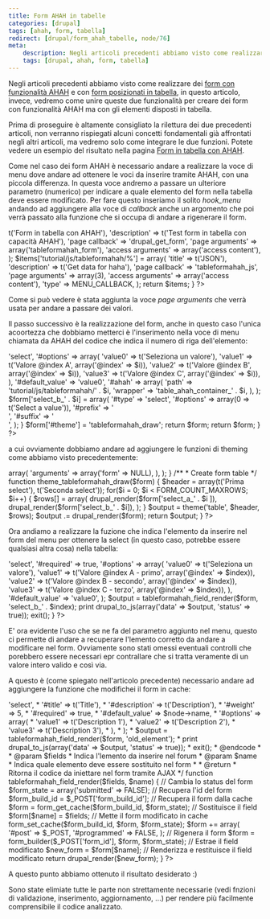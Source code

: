 ```yaml
---
title: Form AHAH in tabelle
categories: [drupal]
tags: [ahah, form, tabella]
redirect: [drupal/form_ahah_tabelle, node/76]
meta:
    description: Negli articoli precedenti abbiamo visto come realizzare dei <a href="/drupal/ahah_form">form con funzionalità AHAH</a> e con <a href="/drupal/form_tabella">form posizionati in tabella</a>, in questo articolo, invece, vedremo come unire queste due funzionalità per creare dei form con funzionalità AHAH ma con gli elementi disposti in tabella.
    tags: [drupal, ahah, form, tabella]
---
```

Negli articoli precedenti abbiamo visto come realizzare dei <a href="/drupal/ahah_form">form con funzionalità AHAH</a> e con <a href="/drupal/form_tabella">form posizionati in tabella</a>, in questo articolo, invece, vedremo come unire queste due funzionalità per creare dei form con funzionalità AHAH ma con gli elementi disposti in tabella.

Prima di proseguire è altamente consigliato la rilettura dei due precedenti articoli, non verranno rispiegati alcuni concetti fondamentali già affrontati negli altri articoli, ma vedremo solo come integrare le due funzioni. Potete vedere un esempio del risultato nella pagina <a href="/tutorial/tableformahah">Form in tabella con AHAH</a>.
<!--break-->
Come nel caso dei form AHAH è necessario andare a realizzare la voce di menu dove andare ad ottenere le voci da inserire tramite AHAH, con una piccola differenza. In questa voce andremo a passare un ulteriore parametro (numerico) per indicare a quale elemento del form nella tabella deve essere modificato. Per fare questo inseriamo il solito _hook_menu_ andando ad aggiungere alla voce di _callback_ anche un argomento che poi verrà passato alla funzione che si occupa di andare a rigenerare il form.

<?php
/**
 * Implementation of hook_menu().
 */
function tableformahah_menu() {
  $items = array();

  $items['tutorial/tableformahah'] = array(
    'title'            => t('Form in tabella con AHAH'),
    'description'      => t('Test form in tabella con capacità AHAH'),
    'page callback'    => 'drupal_get_form',
    'page arguments'   => array('tableformahah_form'),
    'access arguments' => array('access content'),
  );

  $items['tutorial/js/tableformahah/%'] = array(
    'title'            => t('JSON'),
    'description'      => t('Get data for haha'),
    'page callback'    => 'tableformahah_js',
    'page arguments'   => array(3),
    'access arguments' => array('access content'),
    'type'             => MENU_CALLBACK,
  );

  return $items;
}
?>

Come si può vedere è stata aggiunta la voce _page arguments_ che verrà usata per andare a passare dei valori.

Il passo successivo è la realizzazione del form, anche in questo caso l'unica acoortezza che dobbiamo metterci è l'inserimento nella voce di menu chiamata da AHAH del codice che indica il numero di riga dell'elemento:
<?php
/**
 * Implementation of hook_form().
 */
function tableformahah_form($form_state) {
  $form = array();

  // Build Form with FAPI
  for($i = 0; $i < FORM_COUNT_MAXROWS; $i++) {
    $form['select_a_' . $i] = array(
      '#type'          => 'select',
      '#options' => array(
        'value0' => t('Seleziona un valore'),
        'value1' => t('Valore @index A', array('@index' => $i)),
        'value2' => t('Valore @index B', array('@index' => $i)),
        'value3' => t('Valore @index C', array('@index' => $i)),
      ),
      '#default_value' => 'value0',
      '#ahah'          => array(
        'path'    => 'tutorial/js/tableformahah/' . $i,
        'wrapper' => 'table_ahah_container_' . $i,
      ),
    );
    $form['select_b_' . $i] = array(
      '#type'          => 'select',
      '#options' => array(0 => t('Select a value')),
      '#prefix'       => '<div id="table_ahah_container_' . $i . '">',
      '#suffix'       => '</div>',
    );
  }

  $form['#theme'] = 'tableformahah_draw';

  return $form;
  return $form;
}
?>

a cui ovviamente dobbiamo andare ad aggiungere le funzioni di theming come abbiamo visto precedentemente:

<?php
/**
 * Implementation of hook_theme().
 */
function tableformahah_theme($existing, $type, $theme, $path) {
   return array(
    'tableformahah_draw' => array(
      'arguments' => array('form' => NULL),
    ),
  );
}

/**
 *  Create form table
 */
function theme_tableformahah_draw($form) {
  $header = array(t('Prima select'), t('Seconda select'));

  for($i = 0; $i < FORM_COUNT_MAXROWS; $i++) {
    $rows[] = array(
      drupal_render($form['select_a_' . $i ]),
      drupal_render($form['select_b_' . $i]),
    );
  }

  $output = theme('table', $header, $rows);

  $output .= drupal_render($form);

  return $output;
}
?>

Ora andiamo a realizzare la fuzione che indica l'elemento da inserire nel form del menu per ottenere la select (in questo caso, potrebbe essere qualsiasi altra cosa) nella tabella:
<?php
/**
 * Genera i risultati da inserire nella seconda select
 */
function tableformahah_js($index = 0) {
  $did = $_POST['select_a_' . $index];

  $form['select_b_' . $index] = array(
    '#type'          => 'select',
    '#required'      => true,
    '#options' => array(
      'value0' => t('Seleziona un valore'),
      'value1' => t('Valore @index A - primo', array('@index'   => $index)),
      'value2' => t('Valore @index B - secondo', array('@index' => $index)),
      'value3' => t('Valore @index C - terzo', array('@index'   => $index)),
    ),
    '#default_value' => 'value0',
  );
  $output = tableformahah_field_render($form, 'select_b_' . $index);
  print drupal_to_js(array('data' => $output, 'status' => true));
  exit();
}
?>

E' ora evidente l'uso che se ne fa del parametro aggiunto nel menu, questo ci permette di andare a recuperare l'lemento corretto da andare a modificare nel form. Ovviamente sono stati omessi eventuali controlli che porebbero essere necessari epr contrallare che si tratta veramente di un valore intero valido e così via.

A questo è (come spiegato nell'articolo precedente) necessario andare ad aggiungere la funzione che modifichei il form in cache:
<?php
/** Serve a modificare il form in cache prima di inviare i dati al client.
  *
  * Example usage:
  * @code
  *    $form['new_element'] = array(
  *      '#type'          => 'select',
  *      '#title'         => t('Title'),
  *      '#description'   => t('Description'),
  *      '#weight'        => 5,
  *      '#required'      => true,
  *      '#default_value' => $node->name,
  *      '#options' => array(
  *        'value1' => t('Description 1'),
  *        'value2' => t('Description 2'),
  *        'value3' => t('Description 3'),
  *      ),
  *    );
  *    $output = tableformahah_field_render($form, 'old_element');
  *    print drupal_to_js(array('data' => $output, 'status' => true));
  *    exit();
  * @endcode
  *
  * @param $fields
  *   Indica l'lemento da inserire nel forum
  * @param $name
  *   Indica quale elemento deve essere sostituito nel form
 *
  * @return
  *   Ritorna il codice da iniettare nel form tramite AJAX
  */
function tableformahah_field_render($fields, $name) {
  // Cambia lo status del form
  $form_state = array('submitted' => FALSE);

  // Recupera l'id del form
  $form_build_id = $_POST['form_build_id'];

  // Recupera il form dalla cache
  $form = form_get_cache($form_build_id, $form_state);

  // Sostituisce il field
  $form[$name] = $fields;

  // Mette il form modificato in cache
  form_set_cache($form_build_id, $form, $form_state);


  $form += array(
    '#post' => $_POST,
    '#programmed' => FALSE,
  );

  // Rigenera il form
  $form = form_builder($_POST['form_id'], $form, $form_state);

  // Estrae il field modificato
  $new_form = $form[$name];

  // Renderizza e restituisce il field modificato
  return drupal_render($new_form);
}
?>

A questo punto abbiamo ottenuto il risultato desiderato :)

Sono state elimiate tutte le parte non strettamente necessarie (vedi fnzioni di validazione, inserimento, aggiornamento,  ...) per rendere più facilmente comprensibile il codice analizzato.
